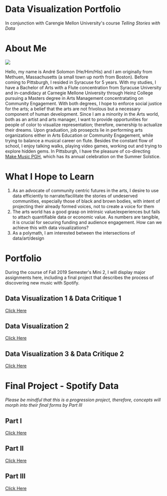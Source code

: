 # Data Visualization Portfolio
In conjunction with Carengie Mellon University's course *Telling Stories with Data*

# About Me
![](http://www.makemusicpittsburgh.org/wp-content/uploads/sites/15/2019/07/andre-e1562698139943-400x400.jpg)

Hello, my name is André Solomon (He/Him/His) and I am originally from Methuen, Massachusetts (a small town up north from Boston). Before coming to Pittsburgh, I resided in Syracuse for 5 years. With my studies, I have a Bachelor of Arts with a Flute concentration from Syracuse University and in-candidacy at Carnegie Mellone University through Heinz College pursuing a Masters degree in Arts Management concentratating on Community Engagement. With both degrees, I hope to enforce social justice for the arts; a belief that the arts are not frivolous but a necessary component of human development. Since I am a minority in the Arts world, both as an artist and arts manager, I want to provide opportunities for people of color to visualize representation; therefore, ownership to actualize their dreams. Upon graduation, job prosepcts lie in performing arts organizations either in Arts Education or Community Engagement, while trying to balance a musical career on flute. Besides the constant flow of school, I enjoy talking walks, playing video games, working out and trying to explore hidden gems. In Pittsburgh, I have the pleasure of co-directing [Make Music PGH](http://www.makemusicpittsburgh.org), which has its annual celebration on the Summer Solstice.

# What I Hope to Learn
1. As an advocate of community centric futures in the arts, I desire to use data efficiently to narrate/facilitate the stories of undeserved communities, especially those of black and brown bodies, with intent of projecting their already formed voices, not to create a voice for them
2. The arts world has a good grasp on intrinsic value/experiences but fails to attach quantifiable data or economic value. As numbers are tangible, it is crucial for securing funding and audience engagement. How can we achieve this with data visualizations?
3. As a polymath, I am interested between the intersections of data/art/design

# Portfolio 
During the course of Fall 2019 Semester's Mini 2, I will display major assignments here, including a final project that describes the process of discovering new music with Spotify.

## Data Visualization 1 & Data Critique 1
[Click Here](/DataViz1.md)

## Data Visualization 2
[Click Here](/DataViz2.md)

## Data Visualization 3 & Data Critique 2
[Click Here](/DataViz3andDataCritique2.md)

# Final Project - Spotify Data 
*Please be mindful that this is a progression project, therefore, concepts will morph into their final forms by Part III*
## Part I
[Click Here](/FinalProjectPart1.md)
## Part II
[Click Here](/FinalProjectPart2.md)
## Part III
[Click Here](/FinalProjectPart3.md)

